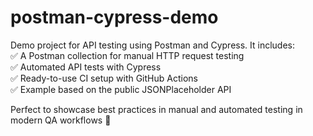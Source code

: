 # postman-cypress-demo
Demo project for API testing using Postman and Cypress. 
It includes:  
✅ A Postman collection for manual HTTP request testing  
✅ Automated API tests with Cypress  
✅ Ready-to-use CI setup with GitHub Actions  
✅ Example based on the public JSONPlaceholder API  

Perfect to showcase best practices in manual and automated testing in modern QA workflows 🚀
